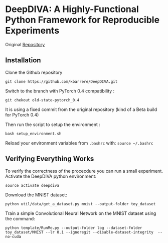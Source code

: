 # DeepDIVA: A Highly-Functional Python Framework for Reproducible Experiments

Original [Repository](https://github.com/DIVA-DIA/DeepDIVA)

## Installation

Clone the Github repository

``` shell
git clone https://github.com/kbarrere/DeepDIVA.git
```

Switch to the branch with PyTorch 0.4 compatibility :

``` shell
git chekout old-state-pytorch_0.4
```

It is using a fixed commit from the original repository (kind of a Beta build for PyTorch 0.4)

Then run the script to setup the environment :

``` shell
bash setup_environment.sh
```

Reload your environment variables from `.bashrc` with: `source ~/.bashrc`

## Verifying Everything Works

To verify the correctness of the procecdure you can run a small experiment. Activate the DeepDIVA python environment:

``` shell
source activate deepdiva
```

Download the MNIST dataset:

``` shell
python util/data/get_a_dataset.py mnist --output-folder toy_dataset
```

Train a simple Convolutional Neural Network on the MNIST dataset using the command:

``` shell
python template/RunMe.py --output-folder log --dataset-folder toy_dataset/MNIST --lr 0.1 --ignoregit --disable-dataset-integrity  --no-cuda
```
